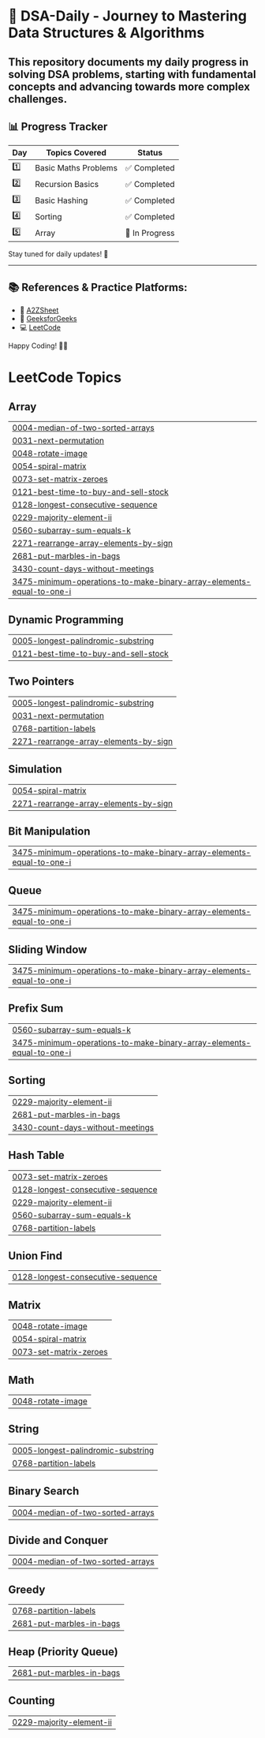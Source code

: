 # 🚀 DSA-Daily - Journey to Mastering Data Structures & Algorithms  

This repository documents my **daily progress** in solving **DSA problems**, starting with fundamental concepts and advancing towards more complex challenges.  
---

## 📊 **Progress Tracker**  
| Day  | Topics Covered | Status |
|------|---------------|--------|
| 1️⃣  | Basic Maths Problems | ✅ Completed |
| 2️⃣  | Recursion Basics | ✅ Completed |
| 3️⃣  | Basic Hashing | ✅ Completed |
| 4️⃣  | Sorting | ✅ Completed |
| 5️⃣  | Array | 🔄 In Progress |

Stay tuned for daily updates! 🚀  

---

## 📚 **References & Practice Platforms:**  
- 🎥 [A2ZSheet](https://takeuforward.org/strivers-a2z-dsa-course/strivers-a2z-dsa-course-sheet-2/)  
- 📖 [GeeksforGeeks](https://www.geeksforgeeks.org/)  
- 💻 [LeetCode](https://leetcode.com/)  

Happy Coding! 🎯✨  

<!---LeetCode Topics Start-->
# LeetCode Topics
## Array
|  |
| ------- |
| [0004-median-of-two-sorted-arrays](https://github.com/gunjanghate/DSA-Daily/tree/master/0004-median-of-two-sorted-arrays) |
| [0031-next-permutation](https://github.com/gunjanghate/DSA-Daily/tree/master/0031-next-permutation) |
| [0048-rotate-image](https://github.com/gunjanghate/DSA-Daily/tree/master/0048-rotate-image) |
| [0054-spiral-matrix](https://github.com/gunjanghate/DSA-Daily/tree/master/0054-spiral-matrix) |
| [0073-set-matrix-zeroes](https://github.com/gunjanghate/DSA-Daily/tree/master/0073-set-matrix-zeroes) |
| [0121-best-time-to-buy-and-sell-stock](https://github.com/gunjanghate/DSA-Daily/tree/master/0121-best-time-to-buy-and-sell-stock) |
| [0128-longest-consecutive-sequence](https://github.com/gunjanghate/DSA-Daily/tree/master/0128-longest-consecutive-sequence) |
| [0229-majority-element-ii](https://github.com/gunjanghate/DSA-Daily/tree/master/0229-majority-element-ii) |
| [0560-subarray-sum-equals-k](https://github.com/gunjanghate/DSA-Daily/tree/master/0560-subarray-sum-equals-k) |
| [2271-rearrange-array-elements-by-sign](https://github.com/gunjanghate/DSA-Daily/tree/master/2271-rearrange-array-elements-by-sign) |
| [2681-put-marbles-in-bags](https://github.com/gunjanghate/DSA-Daily/tree/master/2681-put-marbles-in-bags) |
| [3430-count-days-without-meetings](https://github.com/gunjanghate/DSA-Daily/tree/master/3430-count-days-without-meetings) |
| [3475-minimum-operations-to-make-binary-array-elements-equal-to-one-i](https://github.com/gunjanghate/DSA-Daily/tree/master/3475-minimum-operations-to-make-binary-array-elements-equal-to-one-i) |
## Dynamic Programming
|  |
| ------- |
| [0005-longest-palindromic-substring](https://github.com/gunjanghate/DSA-Daily/tree/master/0005-longest-palindromic-substring) |
| [0121-best-time-to-buy-and-sell-stock](https://github.com/gunjanghate/DSA-Daily/tree/master/0121-best-time-to-buy-and-sell-stock) |
## Two Pointers
|  |
| ------- |
| [0005-longest-palindromic-substring](https://github.com/gunjanghate/DSA-Daily/tree/master/0005-longest-palindromic-substring) |
| [0031-next-permutation](https://github.com/gunjanghate/DSA-Daily/tree/master/0031-next-permutation) |
| [0768-partition-labels](https://github.com/gunjanghate/DSA-Daily/tree/master/0768-partition-labels) |
| [2271-rearrange-array-elements-by-sign](https://github.com/gunjanghate/DSA-Daily/tree/master/2271-rearrange-array-elements-by-sign) |
## Simulation
|  |
| ------- |
| [0054-spiral-matrix](https://github.com/gunjanghate/DSA-Daily/tree/master/0054-spiral-matrix) |
| [2271-rearrange-array-elements-by-sign](https://github.com/gunjanghate/DSA-Daily/tree/master/2271-rearrange-array-elements-by-sign) |
## Bit Manipulation
|  |
| ------- |
| [3475-minimum-operations-to-make-binary-array-elements-equal-to-one-i](https://github.com/gunjanghate/DSA-Daily/tree/master/3475-minimum-operations-to-make-binary-array-elements-equal-to-one-i) |
## Queue
|  |
| ------- |
| [3475-minimum-operations-to-make-binary-array-elements-equal-to-one-i](https://github.com/gunjanghate/DSA-Daily/tree/master/3475-minimum-operations-to-make-binary-array-elements-equal-to-one-i) |
## Sliding Window
|  |
| ------- |
| [3475-minimum-operations-to-make-binary-array-elements-equal-to-one-i](https://github.com/gunjanghate/DSA-Daily/tree/master/3475-minimum-operations-to-make-binary-array-elements-equal-to-one-i) |
## Prefix Sum
|  |
| ------- |
| [0560-subarray-sum-equals-k](https://github.com/gunjanghate/DSA-Daily/tree/master/0560-subarray-sum-equals-k) |
| [3475-minimum-operations-to-make-binary-array-elements-equal-to-one-i](https://github.com/gunjanghate/DSA-Daily/tree/master/3475-minimum-operations-to-make-binary-array-elements-equal-to-one-i) |
## Sorting
|  |
| ------- |
| [0229-majority-element-ii](https://github.com/gunjanghate/DSA-Daily/tree/master/0229-majority-element-ii) |
| [2681-put-marbles-in-bags](https://github.com/gunjanghate/DSA-Daily/tree/master/2681-put-marbles-in-bags) |
| [3430-count-days-without-meetings](https://github.com/gunjanghate/DSA-Daily/tree/master/3430-count-days-without-meetings) |
## Hash Table
|  |
| ------- |
| [0073-set-matrix-zeroes](https://github.com/gunjanghate/DSA-Daily/tree/master/0073-set-matrix-zeroes) |
| [0128-longest-consecutive-sequence](https://github.com/gunjanghate/DSA-Daily/tree/master/0128-longest-consecutive-sequence) |
| [0229-majority-element-ii](https://github.com/gunjanghate/DSA-Daily/tree/master/0229-majority-element-ii) |
| [0560-subarray-sum-equals-k](https://github.com/gunjanghate/DSA-Daily/tree/master/0560-subarray-sum-equals-k) |
| [0768-partition-labels](https://github.com/gunjanghate/DSA-Daily/tree/master/0768-partition-labels) |
## Union Find
|  |
| ------- |
| [0128-longest-consecutive-sequence](https://github.com/gunjanghate/DSA-Daily/tree/master/0128-longest-consecutive-sequence) |
## Matrix
|  |
| ------- |
| [0048-rotate-image](https://github.com/gunjanghate/DSA-Daily/tree/master/0048-rotate-image) |
| [0054-spiral-matrix](https://github.com/gunjanghate/DSA-Daily/tree/master/0054-spiral-matrix) |
| [0073-set-matrix-zeroes](https://github.com/gunjanghate/DSA-Daily/tree/master/0073-set-matrix-zeroes) |
## Math
|  |
| ------- |
| [0048-rotate-image](https://github.com/gunjanghate/DSA-Daily/tree/master/0048-rotate-image) |
## String
|  |
| ------- |
| [0005-longest-palindromic-substring](https://github.com/gunjanghate/DSA-Daily/tree/master/0005-longest-palindromic-substring) |
| [0768-partition-labels](https://github.com/gunjanghate/DSA-Daily/tree/master/0768-partition-labels) |
## Binary Search
|  |
| ------- |
| [0004-median-of-two-sorted-arrays](https://github.com/gunjanghate/DSA-Daily/tree/master/0004-median-of-two-sorted-arrays) |
## Divide and Conquer
|  |
| ------- |
| [0004-median-of-two-sorted-arrays](https://github.com/gunjanghate/DSA-Daily/tree/master/0004-median-of-two-sorted-arrays) |
## Greedy
|  |
| ------- |
| [0768-partition-labels](https://github.com/gunjanghate/DSA-Daily/tree/master/0768-partition-labels) |
| [2681-put-marbles-in-bags](https://github.com/gunjanghate/DSA-Daily/tree/master/2681-put-marbles-in-bags) |
## Heap (Priority Queue)
|  |
| ------- |
| [2681-put-marbles-in-bags](https://github.com/gunjanghate/DSA-Daily/tree/master/2681-put-marbles-in-bags) |
## Counting
|  |
| ------- |
| [0229-majority-element-ii](https://github.com/gunjanghate/DSA-Daily/tree/master/0229-majority-element-ii) |
<!---LeetCode Topics End-->